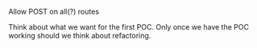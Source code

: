 Allow POST on all(?) routes

Think about what we want for the first POC. Only once we have the POC
working should we think about refactoring.
